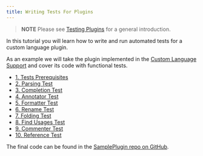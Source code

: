 ```yaml
---
title: Writing Tests For Plugins
---
```


> **NOTE** Please see [Testing Plugins](/basics/testing_plugins.md) for a general introduction.

In this tutorial you will learn how to write and run automated tests for a custom language plugin.

As an example we will take the plugin implemented in the [Custom Language Support](/tutorials/custom_language_support_tutorial.md) and cover its code with functional tests.

*  [1. Tests Prerequisites](writing_tests_for_plugins/tests_prerequisites.md)
*  [2. Parsing Test](writing_tests_for_plugins/parsing_test.md)
*  [3. Completion Test](writing_tests_for_plugins/completion_test.md)
*  [4. Annotator Test](writing_tests_for_plugins/annotator_test.md)
*  [5. Formatter Test](writing_tests_for_plugins/formatter_test.md)
*  [6. Rename Test](writing_tests_for_plugins/rename_test.md)
*  [7. Folding Test](writing_tests_for_plugins/folding_test.md)
*  [8. Find Usages Test](writing_tests_for_plugins/find_usages_test.md)
*  [9. Commenter Test](writing_tests_for_plugins/commenter_test.md)
*  [10. Reference Test](writing_tests_for_plugins/reference_test.md)

The final code can be found in the [SamplePlugin repo on GitHub](https://github.com/JetBrains/intellij-sdk-docs/tree/master/code_samples/simple_language_plugin).
